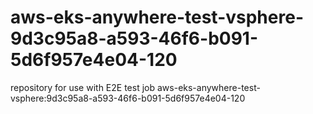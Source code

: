 # aws-eks-anywhere-test-vsphere-9d3c95a8-a593-46f6-b091-5d6f957e4e04-120
repository for use with E2E test job aws-eks-anywhere-test-vsphere:9d3c95a8-a593-46f6-b091-5d6f957e4e04-120
